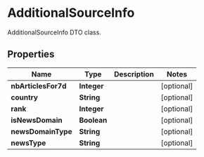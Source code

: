 

# AdditionalSourceInfo

AdditionalSourceInfo DTO class.

## Properties

| Name | Type | Description | Notes |
|------------ | ------------- | ------------- | -------------|
|**nbArticlesFor7d** | **Integer** |  |  [optional] |
|**country** | **String** |  |  [optional] |
|**rank** | **Integer** |  |  [optional] |
|**isNewsDomain** | **Boolean** |  |  [optional] |
|**newsDomainType** | **String** |  |  [optional] |
|**newsType** | **String** |  |  [optional] |



